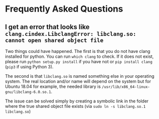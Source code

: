 # Frequently Asked Questions

## I get an error that looks like `clang.cindex.LibclangError: libclang.so: cannot open shared object file`

Two things could have happened. The first is that you do not have clang installed for python. You can run ``which clang`` to check. If it does not exist, please run ``python setup.py install`` if you have not or ``pip install clang`` (``pip3`` if using Python 3). 

The second is that `libclang.so` is named something else in your operating system. The real location and/or name will depend on the system but for Ubuntu 18.04 for example, the needed library is `/usr/lib/x86_64-linux-gnu/libclang-6.0.so.1`.

The issue can be solved simply by creating a symbolic link in the folder where the true shared object file exists (via ``sudo ln -s libclang.so.1 libclang.so``)